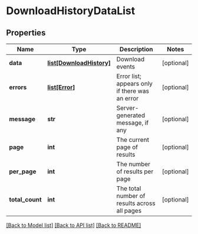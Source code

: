 # DownloadHistoryDataList

## Properties
Name | Type | Description | Notes
------------ | ------------- | ------------- | -------------
**data** | [**list[DownloadHistory]**](DownloadHistory.md) | Download events | [optional] 
**errors** | [**list[Error]**](Error.md) | Error list; appears only if there was an error | [optional] 
**message** | **str** | Server-generated message, if any | [optional] 
**page** | **int** | The current page of results | [optional] 
**per_page** | **int** | The number of results per page | [optional] 
**total_count** | **int** | The total number of results across all pages | [optional] 

[[Back to Model list]](../README.md#documentation-for-models) [[Back to API list]](../README.md#documentation-for-api-endpoints) [[Back to README]](../README.md)

